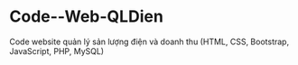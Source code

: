 # Code--Web-QLDien
Code website quản lý sản lượng điện và doanh thu (HTML, CSS, Bootstrap, JavaScript, PHP, MySQL)
